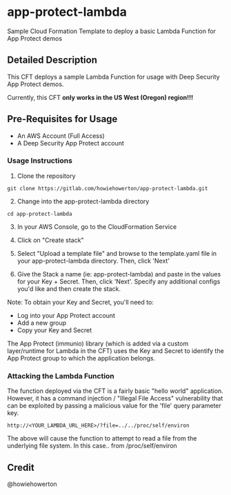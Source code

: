 # app-protect-lambda
Sample Cloud Formation Template to deploy a basic Lambda Function for App Protect demos
## Detailed Description
This CFT deploys a sample Lambda Function for usage with Deep Security App Protect demos.

Currently, this CFT **only works in the US West (Oregon) region!!!**

## Pre-Requisites for Usage
* An AWS Account (Full Access)
* A Deep Security App Protect account

### Usage Instructions

1. Clone the repository
```
git clone https://gitlab.com/howiehowerton/app-protect-lambda.git
```
2. Change into the app-protect-lambda directory
```
cd app-protect-lambda
```
3. In your AWS Console, go to the CloudFormation Service

4. Click on "Create stack"

5. Select "Upload a template file" and browse to the template.yaml file in your app-protect-lambda directory.  Then, click 'Next'

6. Give the Stack a name (ie: app-protect-lambda) and paste in the values for your Key + Secret.  Then, click 'Next'.  Specify any additional configs you'd like and then create the stack.

Note: To obtain your Key and Secret, you'll need to:
* Log into your App Protect account
* Add a new group
* Copy your Key and Secret

The App Protect (immunio) library (which is added via a custom layer/runtime for Lambda in the CFT) uses the Key and Secret to identify the App Protect group to which the application belongs.

### Attacking the Lambda Function
The function deployed via the CFT is a fairly basic "hello world" application.  However, it has a command injection / "Illegal File Access" vulnerability that can be exploited by passing a malicious value for the 'file' query parameter key.
```
http://<YOUR_LAMBDA_URL_HERE>/?file=../../proc/self/environ
```
The above will cause the function to attempt to read a file from the underlying file system.  In this case.. from /proc/self/environ

## Credit
@howiehowerton

